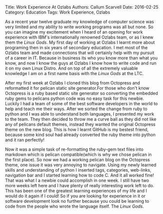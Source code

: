 Title: Work Experience At Ozlabs
Authors: Callum Scarvell
Date: 2016-02-25
Category: Education
Tags: Work Experience, Ozlabs

As a recent year twelve graduate my knowledge of computer science was very limited and my ability to write working programs was all but none. So you can imagine my excitement when I heard of an opening for work experience with IBM's internationally renowned Ozlabs team, or as I knew them the _Linux Gods_. My first day of working at Ozlabs I learnt more about programing then in six years of secondary education. I met most of the Ozlabs team and made connections that will certainly help with my pursuit of a career in IT. Because in business its who you know more than what you know, and now I know the guys at Ozlabs I know how to write code and run it on my own Linux Distro. And on top of all the extremely valuable knowledge I am on a first name basis with the _Linux Gods_ at the LTC.

After my first week at Ozlabs I cloned this blog from Octopress and reformatted it for pelican static site generator.For those who don't know Octopress is a ruby based static site generator so converting the embedded ruby gems to pelicans python code was no easy task for this newbie. Luckily I had a team of some of the best software developers in the world to help and teach me their ways. After we sorted the change from ruby to python and I was able to understand both languages, I presented my work to the team. They then decided to throw me a curve ball as they did not like any of pelicans default themes, instead they wanted the original Octopress theme on the new blog. This is how I learnt GitHub is my bestest friend, because some kind soul had already converted the ruby theme into python and it ran perfectly!

Now it was a simple task of re-formatting the ruby-gem text files into markdown which is pelican compatible(which is why we chose pelican in the first place). So now we had a working pelican blog on the Octopress theme, one issue it was very annoying to navigate. Using my newly learned skills and understanding of python I inserted tags, categories, web-links, navigation bar and I started learning how to code C. And it all worked fine! That was what I a newbie could accomplish in one week. I still have two more weeks left here and I have plenty of really interesting work left to do. This has been one of the greatest learning experiences of my life and I would do it again if I could! So if you are looking for experience in it or software development look no further because you could be learning to code from the people who wrote the language itself. The _Linux Gods_.
